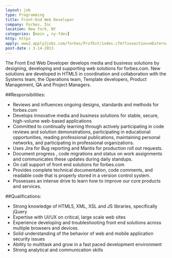 ```yaml
---
layout: job
type: Programming
title: Front-End Web Developer
company: Forbes, Inc
location: New York, NY
categories: [main , ny-fdev]
http: https
apply: www2.apply2jobs.com/forbes/ProfExt/index.cfm?fuseaction=mExternal.showJob&RID=437&CurrentPage=1
post-date : 3-14-2013
---
```


The Front End Web Developer develops media and business solutions by designing, developing and supporting web solutions for forbes.com. New solutions are developed in HTML5 in coordination and collaboration with the Systems team, the Operations team, Template developers, Product Management, QA and Project Managers.

##Responsibilities:

* Reviews and influences ongoing designs, standards and methods for forbes.com
* Develops innovative media and business solutions for stable, secure, high-volume web-based applications
* Committed to continually learning through actively participating in code reviews and solution demonstrations, participating in educational opportunities, reading professional publications, maintaining personal networks, and participating in professional organizations.
* Uses Jira for Bug reporting and Mantis for production roll out requests.
* Document progress , code migrations and status on work assignments and communicates these updates during daily standups.
* On call support of front end solutions for forbes.com
* Provides complete technical documentation, code comments, and readable code that is properly stored in a version control system.
* Possesses an intense drive to learn how to improve our core products and services.

##Qualifications:

* Strong knowledge of HTML5, XML, XSL and JS libraries, specifically jQuery
* Expertise with UI/UX on critical, large scale web sites
* Experience developing and troubleshooting front end solutions across multiple browsers and devices.
* Solid understanding of the behavior of web and mobile application security issues
* Ability to multitask and grow in a fast paced development environment
* Strong analytical and communication skills